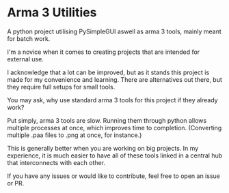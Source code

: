 # Arma 3 Utilities
A python project utilising PySimpleGUI aswell as arma 3 tools, mainly meant for batch work.

I'm a novice when it comes to creating projects that are intended for external use.

I acknowledge that a lot can be improved, but as it stands this project is made for my convenience and learning. There are alternatives out there, but they require full setups for small tools.

You may ask, why use standard arma 3 tools for this project if they already work?

Put simply, arma 3 tools are slow. Running them through python allows multiple processes at once, which improves time to completion. (Converting multiple .paa files to .png at once, for instance.)

This is generally better when you are working on big projects. In my experience, it is much easier to have all of these tools linked in a central hub that interconnects with each other.

If you have any issues or would like to contribute, feel free to open an issue or PR.